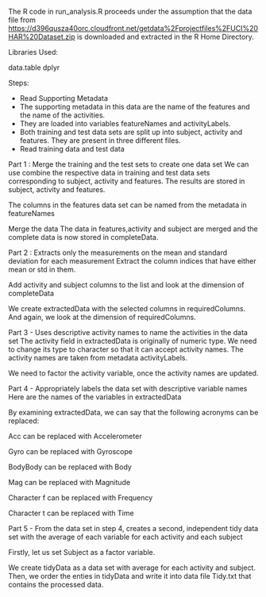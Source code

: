 The R code in run_analysis.R proceeds under the assumption that the data file from 
https://d396qusza40orc.cloudfront.net/getdata%2Fprojectfiles%2FUCI%20HAR%20Dataset.zip is downloaded and extracted in the R Home Directory.

Libraries Used:


data.table
dplyr


Steps:

- Read Supporting Metadata
- The supporting metadata in this data are the name of the features and the name of the activities. 
- They are loaded into variables featureNames and activityLabels.
- Both training and test data sets are split up into subject, activity and features. They are present in three different files.
- Read training data and test data

Part 1 : Merge the training and the test sets to create one data set
We can use combine the respective data in training and test data sets corresponding to subject, activity and features. 
The results are stored in subject, activity and features.

The columns in the features data set can be named from the metadata in featureNames

Merge the data
The data in features,activity and subject are merged and the complete data is now stored in completeData.


Part 2 : Extracts only the measurements on the mean and standard deviation for each measurement
Extract the column indices that have either mean or std in them.


Add activity and subject columns to the list and look at the dimension of completeData


We create extractedData with the selected columns in requiredColumns. And again, we look at the dimension of requiredColumns.


Part 3 - Uses descriptive activity names to name the activities in the data set
The activity field in extractedData is originally of numeric type. 
We need to change its type to character so that it can accept activity names. 
The activity names are taken from metadata activityLabels.


We need to factor the activity variable, once the activity names are updated.


Part 4 - Appropriately labels the data set with descriptive variable names
Here are the names of the variables in extractedData  


By examining extractedData, we can say that the following acronyms can be replaced:

Acc can be replaced with Accelerometer

Gyro can be replaced with Gyroscope

BodyBody can be replaced with Body

Mag can be replaced with Magnitude

Character f can be replaced with Frequency

Character t can be replaced with Time


Part 5 - From the data set in step 4, creates a second, independent tidy data set with the average of each variable for each activity and each subject

Firstly, let us set Subject as a factor variable.


We create tidyData as a data set with average for each activity and subject.
Then, we order the enties in tidyData and write it into data file Tidy.txt that contains the processed data.



